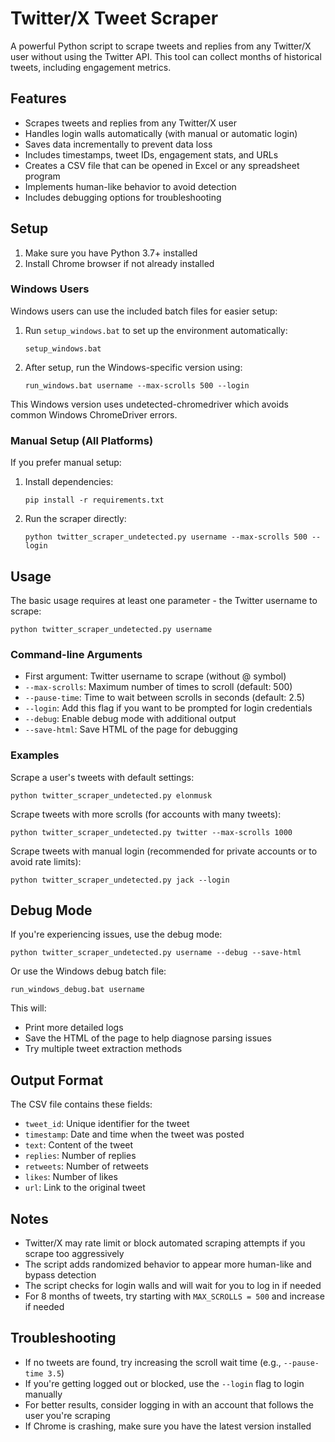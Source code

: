 # Twitter/X Tweet Scraper

A powerful Python script to scrape tweets and replies from any Twitter/X user without using the Twitter API. This tool can collect months of historical tweets, including engagement metrics.

## Features

- Scrapes tweets and replies from any Twitter/X user
- Handles login walls automatically (with manual or automatic login)
- Saves data incrementally to prevent data loss
- Includes timestamps, tweet IDs, engagement stats, and URLs
- Creates a CSV file that can be opened in Excel or any spreadsheet program
- Implements human-like behavior to avoid detection
- Includes debugging options for troubleshooting

## Setup

1. Make sure you have Python 3.7+ installed
2. Install Chrome browser if not already installed

### Windows Users

Windows users can use the included batch files for easier setup:

1. Run `setup_windows.bat` to set up the environment automatically:

   ```
   setup_windows.bat
   ```

2. After setup, run the Windows-specific version using:
   ```
   run_windows.bat username --max-scrolls 500 --login
   ```

This Windows version uses undetected-chromedriver which avoids common Windows ChromeDriver errors.

### Manual Setup (All Platforms)

If you prefer manual setup:

1. Install dependencies:

   ```
   pip install -r requirements.txt
   ```

2. Run the scraper directly:
   ```
   python twitter_scraper_undetected.py username --max-scrolls 500 --login
   ```

## Usage

The basic usage requires at least one parameter - the Twitter username to scrape:

```
python twitter_scraper_undetected.py username
```

### Command-line Arguments

- First argument: Twitter username to scrape (without @ symbol)
- `--max-scrolls`: Maximum number of times to scroll (default: 500)
- `--pause-time`: Time to wait between scrolls in seconds (default: 2.5)
- `--login`: Add this flag if you want to be prompted for login credentials
- `--debug`: Enable debug mode with additional output
- `--save-html`: Save HTML of the page for debugging

### Examples

Scrape a user's tweets with default settings:

```
python twitter_scraper_undetected.py elonmusk
```

Scrape tweets with more scrolls (for accounts with many tweets):

```
python twitter_scraper_undetected.py twitter --max-scrolls 1000
```

Scrape tweets with manual login (recommended for private accounts or to avoid rate limits):

```
python twitter_scraper_undetected.py jack --login
```

## Debug Mode

If you're experiencing issues, use the debug mode:

```
python twitter_scraper_undetected.py username --debug --save-html
```

Or use the Windows debug batch file:

```
run_windows_debug.bat username
```

This will:

- Print more detailed logs
- Save the HTML of the page to help diagnose parsing issues
- Try multiple tweet extraction methods

## Output Format

The CSV file contains these fields:

- `tweet_id`: Unique identifier for the tweet
- `timestamp`: Date and time when the tweet was posted
- `text`: Content of the tweet
- `replies`: Number of replies
- `retweets`: Number of retweets
- `likes`: Number of likes
- `url`: Link to the original tweet

## Notes

- Twitter/X may rate limit or block automated scraping attempts if you scrape too aggressively
- The script adds randomized behavior to appear more human-like and bypass detection
- The script checks for login walls and will wait for you to log in if needed
- For 8 months of tweets, try starting with `MAX_SCROLLS = 500` and increase if needed

## Troubleshooting

- If no tweets are found, try increasing the scroll wait time (e.g., `--pause-time 3.5`)
- If you're getting logged out or blocked, use the `--login` flag to login manually
- For better results, consider logging in with an account that follows the user you're scraping
- If Chrome is crashing, make sure you have the latest version installed
